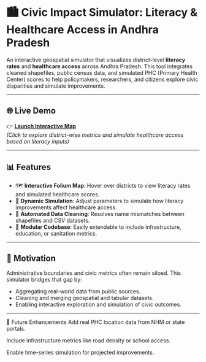 # 🏙️ Civic Impact Simulator: Literacy & Healthcare Access in Andhra Pradesh

An interactive geospatial simulator that visualizes district-level **literacy rates** and **healthcare access** across Andhra Pradesh. This tool integrates cleaned shapefiles, public census data, and simulated PHC (Primary Health Center) scores to help policymakers, researchers, and citizens explore civic disparities and simulate improvements.

---

## 🌐 Live Demo

👉 **[Launch Interactive Map]([https://babhijith.github.io/BABHIJITH-AP-Civic-Atlas-Literacy-Healthcare-Simulation-Tool/])**  
*(Click to explore district-wise metrics and simulate healthcare access based on literacy inputs)*

---

## 📊 Features

- 🗺️ **Interactive Folium Map**: Hover over districts to view literacy rates and simulated healthcare scores.
- 🔄 **Dynamic Simulation**: Adjust parameters to simulate how literacy improvements affect healthcare access.
- 🧹 **Automated Data Cleaning**: Resolves name mismatches between shapefiles and CSV datasets.
- 📁 **Modular Codebase**: Easily extendable to include infrastructure, education, or sanitation metrics.

---

## 🧠 Motivation

Administrative boundaries and civic metrics often remain siloed. This simulator bridges that gap by:
- Aggregating real-world data from public sources.
- Cleaning and merging geospatial and tabular datasets.
- Enabling interactive exploration and simulation of civic outcomes.

---

🚀 Future Enhancements
Add real PHC location data from NHM or state portals.

Include infrastructure metrics like road density or school access.

Enable time-series simulation for projected improvements.
    
